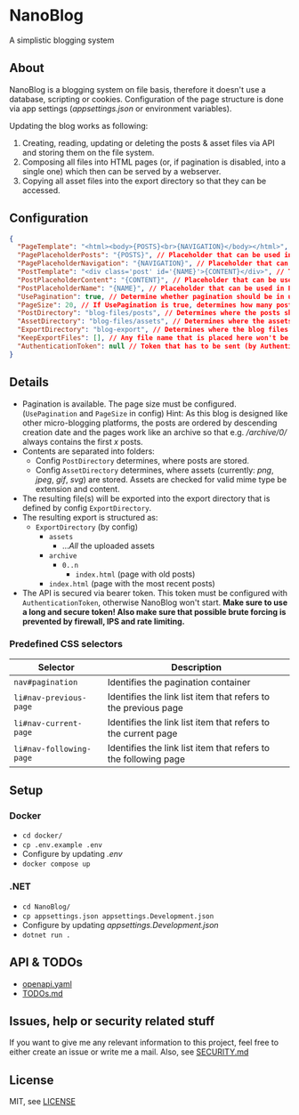 # NanoBlog
A simplistic blogging system

## About 
NanoBlog is a blogging system on file basis, therefore it doesn't use a database, scripting or cookies.
Configuration of the page structure is done via app settings (_appsettings.json_ or environment variables).

Updating the blog works as following:

1. Creating, reading, updating or deleting the posts & asset files via API and storing them on the file system.
2. Composing all files into HTML pages (or, if pagination is disabled, into a single one) which then can be served by a 
   webserver.
3. Copying all asset files into the export directory so that they can be accessed.

## Configuration
```json
{
  "PageTemplate": "<html><body>{POSTS}<br>{NAVIGATION}</body></html>", // Template for the whole page
  "PagePlaceholderPosts": "{POSTS}", // Placeholder that can be used in PageTemplate to determine, where the posts will be
  "PagePlaceholderNavigation": "{NAVIGATION}", // Placeholder that can be used in PageTemplate to determine, where the navigation will be
  "PostTemplate": "<div class='post' id='{NAME}'>{CONTENT}</div>", // Template for a single post (of a page)
  "PostPlaceholderContent": "{CONTENT}", // Placeholder that can be used in PostTemplate to determine, where the post content will be
  "PostPlaceholderName": "{NAME}", // Placeholder that can be used in PostTemplate to determine, where the post file name content will be (Use for e. g. html ids)
  "UsePagination": true, // Determine whether pagination should be in use
  "PageSize": 20, // If UsePagination is true, determines how many posts will be included in a single page
  "PostDirectory": "blog-files/posts", // Determines where the posts should be stored / read from
  "AssetDirectory": "blog-files/assets", // Determines where the assets should be stored / read from
  "ExportDirectory": "blog-export", // Determines where the blog files should be exported to
  "KeepExportFiles": [], // Any file name that is placed here won't be deleted on re-exporting the blog (Use for e. g. privacy policy sites)
  "AuthenticationToken": null // Token that has to be sent (by Authentication: Bearer header) for every request to be authenticated
}
```

## Details
- Pagination is available. The page size must be configured. (`UsePagination` and `PageSize` in config) 
  Hint: As this blog is designed like other micro-blogging platforms, the posts are ordered by descending creation
  date and the pages work like an archive so that e.g. _/archive/0/_ always contains the first _x_ posts.
- Contents are separated into folders:
  - Config `PostDirectory` determines, where posts are stored.
  - Config `AssetDirectory` determines, where assets (currently: _png_, _jpeg_, _gif_, _svg_) are stored.
    Assets are checked for valid mime type be extension and content.
- The resulting file(s) will be exported into the export directory that is defined by config `ExportDirectory`.
- The resulting export is structured as:
  - `ExportDirectory` (by config)
    - `assets`
      - ..._All_ the uploaded assets
    - `archive`
      - `0..n`
        - `index.html` (page with old posts)
    - `index.html` (page with the most recent posts)
- The API is secured via bearer token. This token must be configured with `AuthenticationToken`, otherwise NanoBlog
  won't start. **Make sure to use a long and secure token! Also make sure that possible brute forcing is prevented by
  firewall, IPS and rate limiting.**

### Predefined CSS selectors
|Selector| Description|
|-|-|
|`nav#pagination`|Identifies the pagination container|
|`li#nav-previous-page`|Identifies the link list item that refers to the previous page|
|`li#nav-current-page`|Identifies the link list item that refers to the current page|
|`li#nav-following-page`|Identifies the link list item that refers to the following page|

## Setup

### Docker
- `cd docker/`
- `cp .env.example .env`
- Configure by updating _.env_
- `docker compose up`

### .NET
- `cd NanoBlog/`
- `cp appsettings.json appsettings.Development.json`
- Configure by updating _appsettings.Development.json_
- `dotnet run .`

## API & TODOs
- [openapi.yaml](openapi.yaml)
- [TODOs.md](TODOs.md)

## Issues, help or security related stuff
If you want to give me any relevant information to this project, feel free to either create an issue or write me a mail.
Also, see [SECURITY.md](SECURITY.md)

## License
MIT, see [LICENSE](LICENSE)
